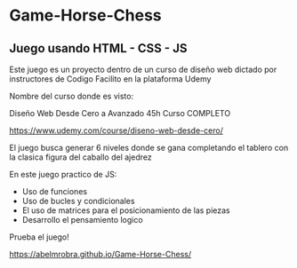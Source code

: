# Game-Horse-Chess
## Juego usando HTML - CSS - JS

Este juego es un proyecto dentro de un curso de diseño web dictado por instructores de Codigo Facilito en la plataforma Udemy

Nombre del curso donde es visto:

Diseño Web Desde Cero a Avanzado 45h Curso COMPLETO

https://www.udemy.com/course/diseno-web-desde-cero/

El juego busca generar 6 niveles donde se gana completando el tablero con la clasica figura del caballo del ajedrez

En este juego practico de JS:

* Uso de funciones
* Uso de bucles y condicionales
* El uso de matrices para el posicionamiento de las piezas
* Desarrollo el pensamiento logico

Prueba el juego!

https://abelmrobra.github.io/Game-Horse-Chess/
